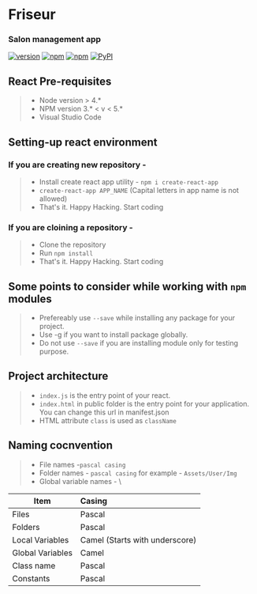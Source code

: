 # Friseur
### Salon management app

[![version](https://img.shields.io/badge/version-v0.0.1-orange.svg)]()
[![npm](https://img.shields.io/badge/npm-6.*.*-blue.svg)]()
[![npm](https://img.shields.io/badge/license-Apache%202.0-brightgreen.svg)]()
[![PyPI](https://img.shields.io/badge/status-development-orange.svg)]()


## React Pre-requisites
> * Node version > 4.*
> * NPM version 3.* < v < 5.*
> * Visual Studio Code

## Setting-up react environment

### If you are creating new repository -
> * Install create react app utility -
  `npm i create-react-app`
> * `create-react-app APP_NAME` (Capital letters in app name is not allowed)
> * That's it. Happy Hacking. Start coding

### If you are cloining a repository -
> * Clone the repository
> * Run `npm install`
> * That's it. Happy Hacking. Start coding

## Some points to consider while working with `npm` modules
> * Prefereably use `--save` while installing any package for your project.
> * Use -g if you want to install package globally.
> * Do not use `--save` if you are installing module only for testing purpose.

## Project architecture
> * `index.js` is the entry point of your react.
> * `index.html` in public folder is the entry point for your application.  You can change this url in manifest.json
> * HTML attribute `class` is used as `className`

## Naming cocnvention

> * File names -`pascal casing`
> * Folder names - `pascal casing` for example - `Assets/User/Img`
> * Global variable names - \

| Item                | Casing                        |
| --------------------|:------------------------------|
| Files               | Pascal                        |
| Folders             | Pascal                        |
| Local Variables     | Camel (Starts with underscore)|
| Global Variables    | Camel                         |
| Class name          | Pascal                        |
| Constants           | Pascal                        |

